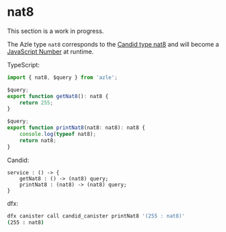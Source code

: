 # nat8

This section is a work in progress.

The Azle type `nat8` corresponds to the [Candid type nat8](https://internetcomputer.org/docs/current/references/candid-ref#type-natn-and-intn) and will become a [JavaScript Number](https://developer.mozilla.org/en-US/docs/Web/JavaScript/Reference/Global_Objects/Number) at runtime.

TypeScript:

```typescript
import { nat8, $query } from 'azle';

$query;
export function getNat8(): nat8 {
    return 255;
}

$query;
export function printNat8(nat8: nat8): nat8 {
    console.log(typeof nat8);
    return nat8;
}
```

Candid:

```
service : () -> {
    getNat8 : () -> (nat8) query;
    printNat8 : (nat8) -> (nat8) query;
}
```

dfx:

```bash
dfx canister call candid_canister printNat8 '(255 : nat8)'
(255 : nat8)
```
